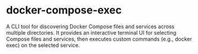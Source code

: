 # docker-compose-exec
A CLI tool for discovering Docker Compose files and services across multiple directories. It provides an interactive terminal UI for selecting Compose files and services, then executes custom commands (e.g., docker exec) on the selected service. 
